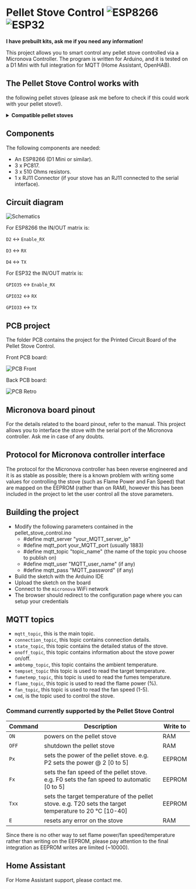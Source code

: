 # Pellet Stove Control ![ESP8266](https://img.shields.io/badge/ESP-8266-000000.svg?longCache=true&style=flat&colorA=CCCC33) ![ESP32](https://img.shields.io/badge/ESP-32-000000.svg?longCache=true&style=flat&colorA=FF3500)

**I have prebuilt kits, ask me if you need any information!**

This project allows you to smart control any pellet stove controlled via a Micronova Controller.
The program is written for Arduino, and it is tested on a D1 Mini with full integration for MQTT (Home Assistant, OpenHAB).

## The Pellet Stove Control works with
the following pellet stoves (please ask me before to check if this could work with your
pellet stove!).
<details>
<summary><b>Compatible pellet stoves</b></summary>

- AMG S.p.A. (Artel, Kalor, Tepor, Foco, Adler)
- Anselmo Cola
- L'Asolana
- Boreal
- Bronpi
- Cadel
- Clam
- Corisit S.r.l. (Lincar, Vulcania, Arce)
- Ecoteck
- EL.FIRE
- EOSS
- EvaCalor
- Fontana Calore
- Fonte Flamme
- Galletti
- Globe-Fire
- Italiana Camini
- Jolly Mec
- Karmek
- Kepo
- Klover
- Laminox
- LMX
- La Nordica S.p.A (Extraflame, Dal Zotto)
- Lorflam
- MCZ (Brisach, Cadel, FreePoint, Pegaso, Red)
- Moretti Design
- Nordic Fire
- Piazetta
- Sicalor
- Solius
- Stufe a pellet Italia
- Tecnoflam
- Termoflam
- Thermoflux
- TS
- Ungaro
- Zibro
- Kalor Compact (boiler, fumesTempAddr 0xFF, flamePowerAddr 0x37)
- ITC Layma (boiler, fumesTempAddr 0x5A, no water pressure value available)
- ETNA Giulia EVO (Micronova J042, fumes temp and power reading doesn't work for the moment)
- Extraflame Teodora Evo (at least turning on works)
- El.Fire Venice Slim
- Palazzetti Ecofire Violetta 7 (tested)
- RED Loto
- MCZ Kaika/Face
- FreePoint Sharp
- Piazetta P958D
- Piazetta Line
- Anselmo Cola Aloe
- Solius Geres
- L'Asolana Marina
</details>

## Components
The following components are needed:
- An ESP8266 (D1 Mini or similar).
- 3 x PC817.
- 3 x 510 Ohms resistors.
- 1 x RJ11 Connector (if your stove has an RJ11 connected to the serial interface).

## Circuit diagram
![Schematics](https://user-images.githubusercontent.com/26959336/217276025-cc22cac3-172c-4b23-bbed-d59402fb56fb.png)

For ESP8266 the IN/OUT matrix is:

`D2` <-> `Enable_RX`

`D3` <-> `RX`

`D4` <-> `TX`

For ESP32 the IN/OUT matrix is:

`GPIO35` <-> `Enable_RX`

`GPIO32` <-> `RX`

`GPIO33` <-> `TX`

## PCB project
The folder PCB contains the project for the Printed Circuit Board of the Pellet Stove Control.

Front PCB board:

![PCB Front](https://user-images.githubusercontent.com/26959336/221350145-703fa86c-7866-4b43-a54f-4f3aa0b211a6.jpg)

Back PCB board:

![PCB Retro](https://user-images.githubusercontent.com/26959336/221350151-4c8e91c2-f829-4022-836e-27dc6b2e277f.jpg)

## Micronova board pinout
For the details related to the board pinout, refer to the manual. This project allows you to interface the stove with the serial port of the Micronova controller. Ask me in case of any doubts.

## Protocol for Micronova controller interface
The protocol for the Micronova controller has been reverse engineered and it is as stable as possible; there is a known problem with writing some values for controlling the stove (such as Flame Power and Fan Speed) that are mapped on the EEPROM (rather than on RAM), however this has been included in the project to let the user control all the stove parameters.

## Building the project
- Modify the following parameters contained in the pellet_stove_control.ino
  - #define mqtt_server "your_MQTT_server_ip"
  - #define mqtt_port your_MQTT_port (usually 1883)
  - #define mqtt_topic "topic_name" (the name of the topic you choose to publish on)
  - #define mqtt_user "MQTT_user_name" (if any)
  - #define mqtt_pass "MQTT_password" (if any)
- Build the sketch with the Arduino IDE
- Upload the sketch on the board
- Connect to the `micronova` WiFi network
- The browser should redirect to the configuration page where you can setup your credentials

## MQTT topics
- `mqtt_topic`, this is the main topic.
- `connection_topic`, this topic contains connection details.
- `state_topic`, this topic contains the detailed status of the stove.
- `onoff_topic`, this topic contains information about the stove power on/off.
- `ambtemp_topic`, this topic contains the ambient temperature.
- `tempset_topic` this topic is used to read the target temperature.
- `fumetemp_topic`, this topic is used to read the fumes temperature.
- `flame_topic`, this topic is used to read the flame power (%).
- `fan_topic`, this topic is used to read the fan speed (1-5).
- `cmd`, is the topic used to control the stove.

### Command currently supported by the Pellet Stove Control
|Command   |Description   | Write to |
|---|---|---|
|`ON`   |powers on the pellet stove  | RAM |
|`OFF`   | shutdown the pellet stove  | RAM |
|`Px`  |sets the power of the pellet stove. e.g. P2 sets the power @ 2 [0 to 5]  | EEPROM |
|`Fx`  |sets the fan speed of the pellet stove. e.g. F0 sets the fan speed to automatic [0 to 5] | EEPROM |
|`Txx`  |sets the target temperature of the pellet stove. e.g. T20 sets the target temperature to 20 °C [10-40]  | EEPROM |
|`E`  |resets any error on the stove   | RAM |

Since there is no other way to set flame power/fan speed/temperature rather than writing on the EEPROM, please pay attention to the final integration as EEPROM writes are limited (~10000).

## Home Assistant
For Home Assistant support, please contact me.
